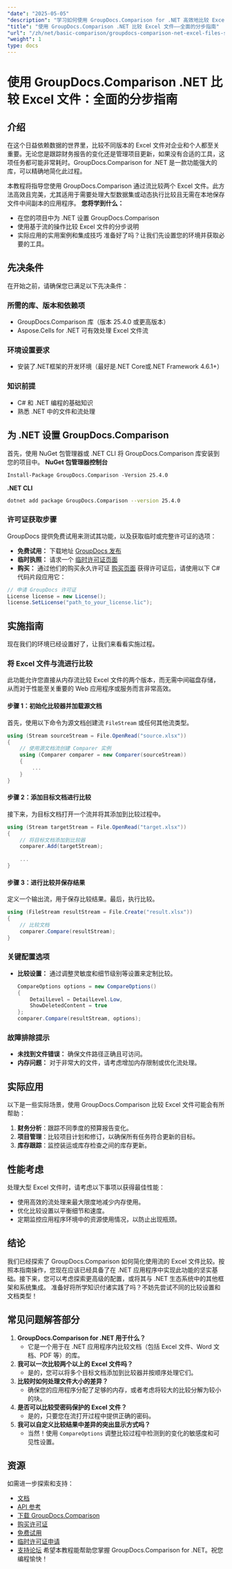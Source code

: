 ```yaml
---
"date": "2025-05-05"
"description": "学习如何使用 GroupDocs.Comparison for .NET 高效地比较 Excel 文件，并遵循详细的分步指南。立即简化您的数据管理任务。"
"title": "使用 GroupDocs.Comparison .NET 比较 Excel 文件——全面的分步指南"
"url": "/zh/net/basic-comparison/groupdocs-comparison-net-excel-files-step-by-step-guide/"
"weight": 1
type: docs
---
```

# 使用 GroupDocs.Comparison .NET 比较 Excel 文件：全面的分步指南
## 介绍
在这个日益依赖数据的世界里，比较不同版本的 Excel 文件对企业和个人都至关重要。无论您是跟踪财务报告的变化还是管理项目更新，如果没有合适的工具，这项任务都可能非常耗时。GroupDocs.Comparison for .NET 是一款功能强大的库，可以精确地简化此过程。

本教程将指导您使用 GroupDocs.Comparison 通过流比较两个 Excel 文件。此方法高效且完美，尤其适用于需要处理大型数据集或动态执行比较且无需在本地保存文件中间副本的应用程序。
**您将学到什么：**
- 在您的项目中为 .NET 设置 GroupDocs.Comparison
- 使用基于流的操作比较 Excel 文件的分步说明
- 实际应用的实用案例和集成技巧
准备好了吗？让我们先设置您的环境并获取必要的工具。
## 先决条件
在开始之前，请确保您已满足以下先决条件：
### 所需的库、版本和依赖项
- GroupDocs.Comparison 库（版本 25.4.0 或更高版本）
- Aspose.Cells for .NET 可有效处理 Excel 文件流
### 环境设置要求
- 安装了.NET框架的开发环境（最好是.NET Core或.NET Framework 4.6.1+）
### 知识前提
- C# 和 .NET 编程的基础知识
- 熟悉 .NET 中的文件和流处理
## 为 .NET 设置 GroupDocs.Comparison
首先，使用 NuGet 包管理器或 .NET CLI 将 GroupDocs.Comparison 库安装到您的项目中。
**NuGet 包管理器控制台**
```shell
Install-Package GroupDocs.Comparison -Version 25.4.0
```
**.NET CLI**
```bash
dotnet add package GroupDocs.Comparison --version 25.4.0
```
### 许可证获取步骤
GroupDocs 提供免费试用来测试其功能，以及获取临时或完整许可证的选项：
- **免费试用：** 下载地址 [GroupDocs 发布](https://releases.groupdocs.com/comparison/net/)
- **临时执照：** 请求一个 [临时许可证页面](https://purchase.groupdocs.com/temporary-license/)
- **购买：** 通过他们的购买永久许可证 [购买页面](https://purchase.groupdocs.com/buy)
获得许可证后，请使用以下 C# 代码片段应用它：
```csharp
// 申请 GroupDocs 许可证
License license = new License();
license.SetLicense("path_to_your_license.lic");
```
## 实施指南
现在我们的环境已经设置好了，让我们来看看实施过程。
### 将 Excel 文件与流进行比较
此功能允许您直接从内存流比较 Excel 文件的两个版本，而无需中间磁盘存储，从而对于性能至关重要的 Web 应用程序或服务而言非常高效。
#### 步骤 1：初始化比较器并加载源文档
首先，使用以下命令为源文档创建流 `FileStream` 或任何其他流类型。
```csharp
using (Stream sourceStream = File.OpenRead("source.xlsx"))
{
    // 使用源文档流创建 Comparer 实例
    using (Comparer comparer = new Comparer(sourceStream))
    {
        ...
    }
}
```
#### 步骤 2：添加目标文档进行比较
接下来，为目标文档打开一个流并将其添加到比较过程中。
```csharp
using (Stream targetStream = File.OpenRead("target.xlsx"))
{
    // 将目标文档添加到比较器
    comparer.Add(targetStream);
    
    ...
}
```
#### 步骤 3：进行比较并保存结果
定义一个输出流，用于保存比较结果。最后，执行比较。
```csharp
using (FileStream resultStream = File.Create("result.xlsx"))
{
    // 比较文档
    comparer.Compare(resultStream);
}
```
### 关键配置选项
- **比较设置：** 通过调整灵敏度和细节级别等设置来定制比较。
  ```csharp
  CompareOptions options = new CompareOptions()
  {
      DetailLevel = DetailLevel.Low,
      ShowDeletedContent = true
  };
  comparer.Compare(resultStream, options);
  ```
### 故障排除提示
- **未找到文件错误：** 确保文件路径正确且可访问。
- **内存问题：** 对于非常大的文件，请考虑增加内存限制或优化流处理。
## 实际应用
以下是一些实际场景，使用 GroupDocs.Comparison 比较 Excel 文件可能会有所帮助：
1. **财务分析**：跟踪不同季度的预算报告变化。
2. **项目管理**：比较项目计划和修订，以确保所有任务符合更新的目标。
3. **库存跟踪**：监控装运或库存检查之间的库存更新。
## 性能考虑
处理大型 Excel 文件时，请考虑以下事项以获得最佳性能：
- 使用高效的流处理来最大限度地减少内存使用。
- 优化比较设置以平衡细节和速度。
- 定期监控应用程序环境中的资源使用情况，以防止出现瓶颈。
## 结论
我们已经探索了 GroupDocs.Comparison 如何简化使用流的 Excel 文件比较。按照本指南操作，您现在应该已经具备了在 .NET 应用程序中实现此功能的坚实基础。接下来，您可以考虑探索更高级的配置，或将其与 .NET 生态系统中的其他框架和系统集成。
准备好将所学知识付诸实践了吗？不妨先尝试不同的比较设置和文档类型！
## 常见问题解答部分
1. **GroupDocs.Comparison for .NET 用于什么？**
   - 它是一个用于在 .NET 应用程序内比较文档（包括 Excel 文件、Word 文档、PDF 等）的库。
2. **我可以一次比较两个以上的 Excel 文件吗？**
   - 是的，您可以将多个目标文档添加到比较器并按顺序处理它们。
3. **比较时如何处理文件大小的差异？**
   - 确保您的应用程序分配了足够的内存，或者考虑将较大的比较分解为较小的块。
4. **是否可以比较受密码保护的 Excel 文件？**
   - 是的，只要您在流打开过程中提供正确的密码。
5. **我可以自定义比较结果中差异的突出显示方式吗？**
   - 当然！使用 `CompareOptions` 调整比较过程中检测到的变化的敏感度和可见性设置。
## 资源
如需进一步探索和支持：
- [文档](https://docs.groupdocs.com/comparison/net/)
- [API 参考](https://reference.groupdocs.com/comparison/net/)
- [下载 GroupDocs.Comparison](https://releases.groupdocs.com/comparison/net/)
- [购买许可证](https://purchase.groupdocs.com/buy)
- [免费试用](https://releases.groupdocs.com/comparison/net/)
- [临时许可证申请](https://purchase.groupdocs.com/temporary-license/)
- [支持论坛](https://forum.groupdocs.com/c/comparison/)
希望本教程能帮助您掌握 GroupDocs.Comparison for .NET。祝您编程愉快！
